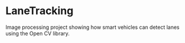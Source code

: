 # LaneTracking
Image processing project showing how smart vehicles can detect lanes using the Open CV library.
